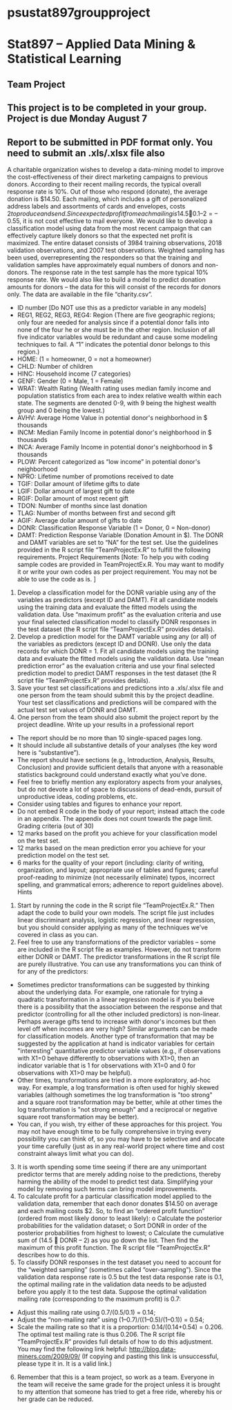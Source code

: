 # psustat897groupproject
# Stat897 – Applied Data Mining &amp; Statistical Learning

## Team Project
## This project is to be completed in your group. Project is due Monday August 7
## Report to be submitted in PDF format only. You need to submit an .xls/.xlsx file also  

A charitable organization wishes to develop a data-mining model to improve the cost-effectiveness of their direct marketing campaigns to previous donors. According to their recent mailing records, the typical overall response rate is 10%. Out of those who respond (donate), the average donation is $14.50. Each mailing, which
includes a gift of personalized address labels and assortments of cards and envelopes, costs $2 to produce and
send. Since expected profit from each mailing is 14.5  0.1 – 2 = –$0.55, it is not cost effective to mail everyone.
We would like to develop a classification model using data from the most recent campaign that can effectively
capture likely donors so that the expected net profit is maximized. The entire dataset consists of 3984 training
observations, 2018 validation observations, and 2007 test observations. Weighted sampling has been used, overrepresenting
the responders so that the training and validation samples have approximately equal numbers of
donors and non-donors. The response rate in the test sample has the more typical 10% response rate. We would
also like to build a model to predict donation amounts for donors – the data for this will consist of the records
for donors only. The data are available in the file “charity.csv”.
- ID number [Do NOT use this as a predictor variable in any models]
- REG1, REG2, REG3, REG4: Region (There are five geographic regions; only four are
needed for analysis since if a potential donor falls into none of the four he or she must
be in the other region. Inclusion of all five indicator variables would be redundant and
cause some modeling techniques to fail. A “1” indicates the potential donor belongs to
this region.)
- HOME: (1 = homeowner, 0 = not a homeowner)
- CHLD: Number of children
- HINC: Household income (7 categories)
- GENF: Gender (0 = Male, 1 = Female)
- WRAT: Wealth Rating (Wealth rating uses median family income and
population statistics from each area to index relative wealth within each state. The
segments are denoted 0-9, with 9 being the highest wealth group and 0 being the
lowest.)
- AVHV: Average Home Value in potential donor's neighborhood in $ thousands
- INCM: Median Family Income in potential donor's neighborhood in $ thousands
- INCA: Average Family Income in potential donor's neighborhood in $ thousands
- PLOW: Percent categorized as “low income” in potential donor's neighborhood
- NPRO: Lifetime number of promotions received to date
- TGIF: Dollar amount of lifetime gifts to date
- LGIF: Dollar amount of largest gift to date
- RGIF: Dollar amount of most recent gift
- TDON: Number of months since last donation
- TLAG: Number of months between first and second gift
- AGIF: Average dollar amount of gifts to date
- DONR: Classification Response Variable (1 = Donor, 0 = Non-donor)
- DAMT: Prediction Response Variable (Donation Amount in $).
The DONR and DAMT variables are set to “NA” for the test set. Use the guidelines provided in the R script file
“TeamProjectEx.R” to fulfill the following requirements.
Project Requirements
[Note: To help you with coding sample codes are provided in TeamProjectEx.R. You may want to
modify it or write your own codes as per project requirement. You may not be able to use the code
as is. ]
1. Develop a classification model for the DONR variable using any of the variables as predictors (except ID
and DAMT). Fit all candidate models using the training data and evaluate the fitted models using the
validation data. Use “maximum profit” as the evaluation criteria and use your final selected
classification model to classify DONR responses in the test dataset (the R script file
“TeamProjectEx.R” provides details).
2. Develop a prediction model for the DAMT variable using any (or all) of the variables as predictors
(except ID and DONR). Use only the data records for which DONR = 1. Fit all candidate models using the
training data and evaluate the fitted models using the validation data. Use “mean prediction error” as
the evaluation criteria and use your final selected prediction model to predict DAMT responses in the
test dataset (the R script file “TeamProjectEx.R” provides details).
3. Save your test set classifications and predictions into a .xls/.xlsx file and one person from the team
should submit this by the project deadline. Your test set classifications and predictions will be
compared with the actual test set values of DONR and DAMT.
4. One person from the team should also submit the project report by the project deadline.
Write up your results in a professional report
- The report should be no more than 10 single-spaced pages long.
- It should include all substantive details of your analyses (the key word here is “substantive”).
- The report should have sections (e.g., Introduction, Analysis, Results, Conclusion) and provide
sufficient details that anyone with a reasonable statistics background could understand exactly what
you’ve done.
- Feel free to briefly mention any exploratory aspects from your analyses, but do not devote a lot of space
to discussions of dead-ends, pursuit of unproductive ideas, coding problems, etc.
- Consider using tables and figures to enhance your report.
- Do not embed R code in the body of your report; instead attach the code in an appendix. The appendix
does not count towards the page limit.
Grading criteria (out of 30)
- 12 marks based on the profit you achieve for your classification model on the test set.
- 12 marks based on the mean prediction error you achieve for your prediction model on the test
set.
- 6 marks for the quality of your report (including: clarity of writing, organization, and layout;
appropriate use of tables and figures; careful proof-reading to minimize (not necessarily eliminate)
typos, incorrect spelling, and grammatical errors; adherence to report guidelines above).
Hints
1. Start by running the code in the R script file “TeamProjectEx.R.” Then adapt the code to build your own
models. The script file just includes linear discriminant analysis, logistic regression, and linear regression,
but you should consider applying as many of the techniques we’ve covered in class as you can.
2. Feel free to use any transformations of the predictor variables – some are included in the R script
file as examples. However, do not transform either DONR or DAMT. The predictor transformations
in the R script file are purely illustrative. You can use any transformations you can think of for any
of the predictors:
- Sometimes predictor transformations can be suggested by thinking about the underlying data.
For example, one rationale for trying a quadratic transformation in a linear regression model
is if you believe there is a possibility that the association between the response and that
predictor (controlling for all the other included predictors) is non-linear. Perhaps average gifts
tend to increase with donor's incomes but then level off when incomes are very high? Similar
arguments can be made for classification models. Another type of transformation that may be
suggested by the application at hand is indicator variables for certain "interesting"
quantitative predictor variable values (e.g., if observations with X1=0 behave differently to
observations with X1>0, then an indicator variable that is 1 for observations with X1=0 and 0
for observations with X1>0 may be helpful).
- Other times, transformations are tried in a more exploratory, ad-hoc way. For example, a log
transformation is often used for highly skewed variables (although sometimes the log
transformation is "too strong" and a square root transformation may be better, while at other
times the log transformation is "not strong enough" and a reciprocal or negative square root
transformation may be better).
- You can, if you wish, try either of these approaches for this project. You may not have enough
time to be fully comprehensive in trying every possibility you can think of, so you may have
to be selective and allocate your time carefully (just as in any real-world project where time
and cost constraint always limit what you can do).
3. It is worth spending some time seeing if there are any unimportant predictor terms that are
merely adding noise to the predictions, thereby harming the ability of the model to predict test
data. Simplifying your model by removing such terms can bring model improvements.
4. To calculate profit for a particular classification model applied to the validation data, remember
that each donor donates $14.50 on average and each mailing costs $2. So, to find an “ordered
profit function” (ordered from most likely donor to least likely):
o Calculate the posterior probabilities for the validation dataset;
o Sort DONR in order of the posterior probabilities from highest to lowest;
o Calculate the cumulative sum of (14.5  DONR – 2) as you go down the list.
Then find the maximum of this profit function. The R script file “TeamProjectEx.R” describes
how to do this.
5. To classify DONR responses in the test dataset you need to account for the “weighted sampling”
(sometimes called “over-sampling”). Since the validation data response rate is 0.5 but the test
data response rate is 0.1, the optimal mailing rate in the validation data needs to be adjusted
before you apply it to the test data. Suppose the optimal validation mailing rate (corresponding
to the maximum profit) is 0.7:
- Adjust this mailing rate using 0.7/(0.5/0.1) = 0.14;
- Adjust the “non-mailing rate” using (1–0.7)/((1–0.5)/(1–0.1)) = 0.54;
- Scale the mailing rate so that it is a proportion: 0.14/(0.14+0.54) = 0.206.
The optimal test mailing rate is thus 0.206. The R script file “TeamProjectEx.R” provides full
details of how to do this adjustment. You may find the following link helpful:
http://blog.data-miners.com/2009/09/ (If copying and pasting this link is unsuccessful,
please type it in. It is a valid link.)
6. Remember that this is a team project, so work as a team. Everyone in the team will receive the same grade
for the project unless it is brought to my attention that someone has tried to get a free ride, whereby his or
her grade can be reduced.
